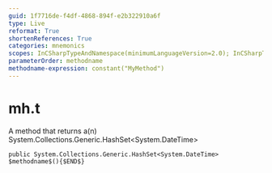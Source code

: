 ```yaml
---
guid: 1f7716de-f4df-4868-894f-e2b322910a6f
type: Live
reformat: True
shortenReferences: True
categories: mnemonics
scopes: InCSharpTypeAndNamespace(minimumLanguageVersion=2.0); InCSharpTypeMember(minimumLanguageVersion=2.0)
parameterOrder: methodname
methodname-expression: constant("MyMethod")
---
```


# mh.t

A method that returns a(n) System.Collections.Generic.HashSet<System.DateTime>

```
public System.Collections.Generic.HashSet<System.DateTime> $methodname$(){$END$}
```
